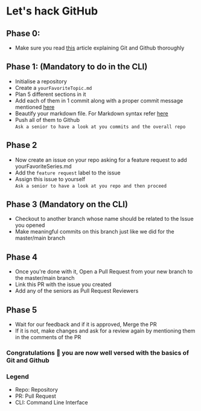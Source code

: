 # Let's hack GitHub

## Phase 0:

- Make sure you read [this](https://guides.github.com/introduction/git-handbook/) article explaining Git and Github thoroughly

## Phase 1: (Mandatory to do in the CLI)

- Initialise a repository
- Create a `yourFavoriteTopic.md`
- Plan 5 different sections in it
- Add each of them in 1 commit along with a proper commit message mentioned [here](https://www.freecodecamp.org/news/writing-good-commit-messages-a-practical-guide/)
- Beautify your markdown file. For Markdown syntax refer [here](https://www.markdownguide.org/basic-syntax/)
- Push all of them to Github <br/>
  `Ask a senior to have a look at you commits and the overall repo`

## Phase 2

- Now create an issue on your repo asking for a feature request to add yourFavoriteSeries.md
- Add the `feature request` label to the issue
- Assign this issue to yourself <br/>
  `Ask a senior to have a look at you repo and then proceed`

## Phase 3 (Mandatory on the CLI)

- Checkout to another branch whose name should be related to the Issue you opened
- Make meaningful commits on this branch just like we did for the master/main branch

## Phase 4

- Once you're done with it, Open a Pull Request from your new branch to the master/main branch
- Link this PR with the issue you created
- Add any of the seniors as Pull Request Reviewers

## Phase 5

- Wait for our feedback and if it is approved, Merge the PR
- If it is not, make changes and ask for a review again by mentioning them in the comments of the PR

### Congratulations :rocket: you are now well versed with the basics of Git and Github

### Legend

- Repo: Repository
- PR: Pull Request
- CLI: Command Line Interface
